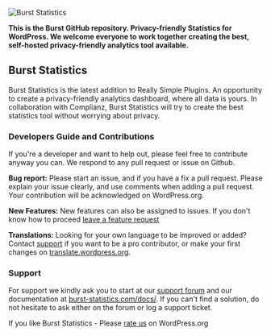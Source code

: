 ![Burst Statistics](https://burst-statistics.com/wp-content/uploads/2022/01/banner-1544x500-1.png)

**This is the Burst GitHub repository. Privacy-friendly Statistics for WordPress. We welcome everyone to work together creating the best, self-hosted privacy-friendly analytics tool available.**

## Burst Statistics

Burst Statistics is the latest addition to Really Simple Plugins. An opportunity to create a privacy-friendly analytics dashboard, where all data is yours. In collaboration with Complianz, Burst Statistics will try to create the best statistics tool without worrying about privacy.

### Developers Guide and Contributions

If you're a developer and want to help out, please feel free to contribute anyway you can. We respond to any pull request or issue on Github.

**Bug report:** Please start an issue, and if you have a fix a pull request. Please explain your issue clearly, and use comments when adding a pull request. Your contribution will be acknowledged on WordPress.org.

**New Features:** New features can also be assigned to issues. If you don't know how to proceed [leave a feature request](https://burst-statistics.com/feature-requests/)

**Translations:** Looking for your own language to be improved or added? Contact [support](https://burst-statistics.com/#contact) if you want to be a pro contributor, or make your first changes on [translate.wordpress.org](https://translate.wordpress.org/projects/wp-plugins/burst-statistics/).

### Support

For support we kindly ask you to start at our [support forum](https://wordpress.org/support/plugin/burst-statistics/) and our documentation at [burst-statistics.com/docs/](https://burst-statistics.com/docs). If you can't find a solution, do not hesitate to ask either on the forum or log a support ticket.

If you like Burst Statistics - Please [rate us](https://wordpress.org/support/plugin/burst-statistics/reviews/) on WordPress.org
